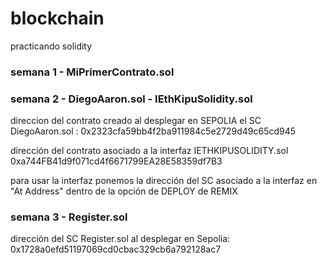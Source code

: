 # blockchain
practicando solidity

### semana 1 - MiPrimerContrato.sol

### semana 2 - DiegoAaron.sol - IEthKipuSolidity.sol

direccion del contrato creado al desplegar en SEPOLIA el SC DiegoAaron.sol : 0x2323cfa59bb4f2ba911984c5e2729d49c65cd945

dirección del contrato asociado a la interfaz IETHKIPUSOLIDITY.sol 0xa744FB41d9f071cd4f6671799EA28E58359df7B3

para usar la interfaz ponemos la dirección del SC asociado a la interfaz en "At Address" dentro de la opción de DEPLOY de REMIX 

### semana 3 - Register.sol

dirección del SC Register.sol al desplegar en Sepolia: 0x1728a0efd51197069cd0cbac329cb6a792128ac7

